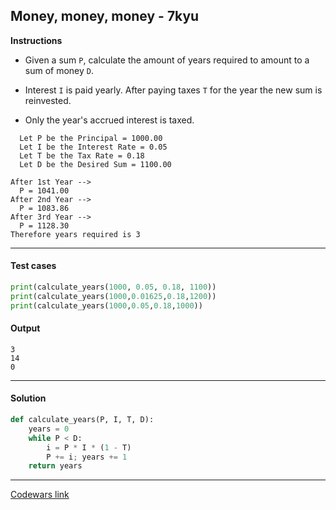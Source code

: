 ## Money, money, money - 7kyu

**Instructions**

- Given a sum `P`, calculate the amount of years required to amount to a sum of money `D`.

- Interest `I` is paid yearly. After paying taxes `T` for the year the new sum is reinvested.

- Only the year's accrued interest is taxed.

```
  Let P be the Principal = 1000.00      
  Let I be the Interest Rate = 0.05      
  Let T be the Tax Rate = 0.18      
  Let D be the Desired Sum = 1100.00

After 1st Year -->
  P = 1041.00
After 2nd Year -->
  P = 1083.86
After 3rd Year -->
  P = 1128.30
Therefore years required is 3
```

---

#### Test cases

```python
print(calculate_years(1000, 0.05, 0.18, 1100))
print(calculate_years(1000,0.01625,0.18,1200))
print(calculate_years(1000,0.05,0.18,1000))
```

#### Output 
```
3 
14
0
```

---

#### Solution

```python
def calculate_years(P, I, T, D):
    years = 0
    while P < D:
        i = P * I * (1 - T)
        P += i; years += 1
    return years
```

---

[Codewars link](https://www.codewars.com/kata/563f037412e5ada593000114)
